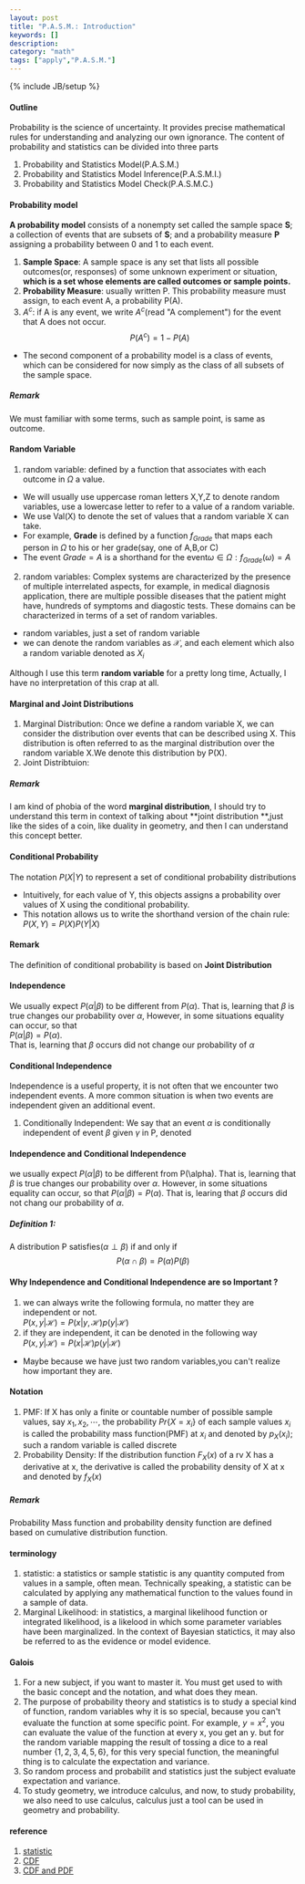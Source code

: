 ```yaml
---
layout: post
title: "P.A.S.M.: Introduction"
keywords: []
description: 
category: "math"
tags: ["apply","P.A.S.M."]
---
```

{% include JB/setup %}

#### Outline
Probability is the science of uncertainty. It provides precise mathematical
rules for understanding and analyzing our own ignorance.
The content of probability and statistics can be divided into three parts
1. Probability and Statistics Model(P.A.S.M.)
2. Probability and Statistics Model Inference(P.A.S.M.I.)
3. Probability and Statistics Model Check(P.A.S.M.C.)

#### Probability model
**A probability model** consists of a nonempty set called the sample space
**S**; a collection of events that are subsets of **S**; and a probability
measure **P** assigning a probability between 0 and 1 to each event. 

1. **Sample Space**: A sample space is any set that lists all possible outcomes(or, responses) of
   some unknown experiment or situation,
 **which is a set whose elements are called outcomes or sample points.**
2. **Probability Measure**: usually written P. This probability measure must
   assign, to each event A, a probability P(A).
3. $A^c$: if A is any event, we write $A^c$(read "A complement") for the event
   that A does not occur.
   $$
   P(A^c)=1-P(A)
   $$

- The second component of a probability model is a class of events, which can be
  considered for now simply as the class of all subsets of the sample space.

##### Remark
We must familiar with some terms, such as sample point, is same as outcome.


#### Random Variable
1. random variable: defined by a function that associates with each outcome in
   $\Omega$ a value.
- We will usually use uppercase roman letters X,Y,Z to denote random variables,
  use a lowercase letter to refer to a value of a random variable.
- We use Val(X) to denote the set of values that a random variable X can take.
- For example, **Grade** is defined by a function $f_{Grade}$ that maps each
  person in $\Omega$ to his or her grade(say, one of A,B,or C)
- The event $Grade=A$ is a shorthand for the event${\omega \in \Omega: f_{Grade}(\omega)=A}$
2. random variables: 
Complex systems are characterized by the presence of multiple interrelated
aspects, for example, in medical diagnosis application, there are multiple
possible diseases that the patient might have, hundreds of symptoms and
diagostic tests. These domains can be characterized in terms of a set of random
variables.
- random variables, just a set of random variable
- we can denote the random variables as $\mathcal{X}$, and each element which
  also a random variable denoted as $X_i$


Although I use this term **random variable** for a pretty long time, Actually, I
have no interpretation of this crap at all.

#### Marginal and Joint Distributions
1. Marginal Distribution: Once we define a random variable X, we can consider
   the distribution over events that can be described using X. This distribution
   is often referred to as the marginal distribution over the random variable
   X.We denote this distribution by P(X).
2. Joint Distribtuion:

##### Remark
I am kind of phobia of the word **marginal distribution**, I should try to
understand this term in context of talking about **joint distribution **,just
like the sides of a coin, like duality in geometry, and then I can understand
this concept better.

#### Conditional Probability
The notation $P(X|Y)$ to represent a set of conditional probability
distributions
- Intuitively, for each value of Y, this objects assigns a probability over
  values of X using the conditional probability.
- This notation allows us to write the shorthand version of the chain rule:
  $P(X,Y)=P(X)P(Y|X)$

#### Remark
The definition of conditional probability is based on **Joint Distribution**

#### Independence
We usually expect $P(\alpha|\beta)$ to be different from $P(\alpha)$. That is,
learning that $\beta$ is true changes our probability over $\alpha$, However, in
some situations equality can occur, so that <br />
$P(\alpha|\beta)=P(\alpha)$. <br />
That is, learning that $\beta$ occurs did not change our probability of $\alpha$

#### Conditional Independence
Independence is a useful property, it is not often that we encounter two
independent events. A more common situation is when two events are independent
given an additional event.
1. Conditionally Independent:  We say that an event $\alpha$ is conditionally independent of event $\beta$
   given $\gamma$ in P, denoted 







#### Independence and Conditional Independence
we usually expect $P(\alpha | \beta)$ to be different from P(\alpha). That is,
learning that $\beta$ is true changes our probability over $\alpha$. However, in
some situations equality can occur, so that $P(\alpha|\beta)=P(\alpha)$. That
is, learing that $\beta$ occurs did not chang our probability of $\alpha$. <br />

##### Definition 1:
A distribution P satisfies$(\alpha \perp \beta)$ if and only if 
$$
P(\alpha \cap \beta)=P(\alpha) P(\beta)
$$

#### Why Independence and Conditional Independence are so Important ?
1. we can always write the following formula, no matter they are independent or
   not. <br />
 $P(x,y| \mathcal{H})=P(x|y,\mathcal{H})p(y|\mathcal{H})$
2. if they are independent, it can be denoted in the following way <br />
 $P(x,y| \mathcal{H})=P(x|\mathcal{H})p(y|\mathcal{H})$
- Maybe because we have just two random variables,you can't realize how
  important they are.
#### Notation
1. PMF: If X has only a finite or countable number of possible sample values,
   say $x_1,x_2,\cdots$, the probability $Pr\{X=x_i\}$ of each sample values
   $x_i$ is called the probability mass function(PMF) at $x_i$ and denoted by
   $p_X(x_i)$; such a random variable is called discrete
2. Probability Density: If the distribution function $F_X(x)$ of a rv X has a
   derivative at x, the derivative is called the probability density of X at x
   and denoted by $f_X(x)$
##### Remark
Probability Mass function and probability density function are defined based on
cumulative distribution function.



#### terminology
1. statistic: a statistics or sample statistic is any quantity computed from
   values in a sample, often mean. Technically speaking, a statistic can be
   calculated by applying any mathematical function to the values found in a
   sample of data.
2. Marginal Likelihood: in statistics, a marginal likelihood function or
   integrated likelihood, is a likelood in which some parameter variables have
   been marginalized. In the context of Bayesian statictics, it may also be
   referred to as the evidence or model evidence.

#### Galois
1. For a new subject, if you want to master it. You must get used to with the
   basic concept and the notation, and what does they mean.
2. The purpose of probability theory and statistics is to study a special kind of function, random variables  why
   it is so special, because you can't evaluate the function at some specific
   point. For example, $y=x^2$, you can evaluate the value of the function at
   every x, you get an y. but for the random variable mapping  the result of tossing a dice to a real number $\{1,2,3,4,5,6\}$,
   for this very special function, the meaningful thing is to calculate the
       expectation and variance. 
3. So random process and probabilit and statistics just the subject evaluate
   expectation and variance.
4. To study geometry, we introduce calculus, and now, to study probability, we
   also need to use calculus, calculus just a tool can be used in geometry and
   probability.

#### reference
1. [statistic](https://en.wikipedia.org/wiki/Statistic)
2. [CDF](https://en.wikipedia.org/wiki/Cumulative_distribution_function)
3. [CDF and PDF](https://www.probabilitycourse.com/chapter4/4_1_3_functions_continuous_var.php)


